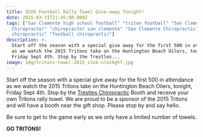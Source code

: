 ```yaml
---
title: SCHS Football Rally Towel Give-away Tonight!
date: 2015-03-31T21:45:00.000Z
tags: ["San Clemente high school football" "triton football" "San Clemente
  Chiropractor" "chiropractor san clemente" "San Clemente Chiropractic" "sports
  chiropractic" "football chiropractic"]
description: >-
  Start off the season with a special give away for the first 500 in attendance
  as we watch the 2015 Tritons take on the Huntington Beach Oilers, tonight,
  Friday Sept 4th. Stop by the Trestles...
image: img/tritons-towel-2015_itok-ulnzkghf.jpg
---
```

Start off the season with a special give away for the first 500 in attendance as we watch the 2015 Tritons take on the Huntington Beach Oilers, tonight, Friday Sept 4th. Stop by the [](<>)[Trestles Chiropractic](../why-structural-chiropractic.html "Structural Shift") Booth and receive your own Tritons rally towel. We are proud to be a sponsor of the 2015 Tritons and will have a booth near the gift shop. Please stop by and say hello.

Be sure to get to the game early as we only have a limited number of towels.

**GO TRITONS!**